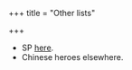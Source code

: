 +++
title = "Other lists"

+++

- SP [here](https://twitter.com/Rjrasva/status/877839974669860865).
- Chinese heroes elsewhere.
